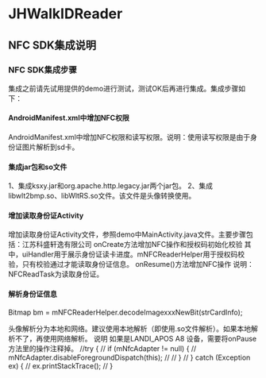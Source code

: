 # JHWalkIDReader

## NFC SDK集成说明

### NFC SDK集成步骤
集成之前请先试用提供的demo进行测试，测试OK后再进行集成。集成步骤如下：
#### AndroidManifest.xml中增加NFC权限
AndroidManifest.xml中增加NFC权限和读写权限。说明：使用读写权限是由于身份证图片解析到sd卡。
  <uses-permission android:name="android.permission.NFC" />
  <uses-permission android:name="android.permission.WRITE_EXTERNAL_STORAGE" />
  <uses-permission android:name="android.permission.MOUNT_UNMOUNT_FILESYSTEMS" />
  <uses-permission android:name="android.permission.READ_EXTERNAL_STORAGE" />
  <uses-permission android:name="android.permission.READ_PHONE_STATE" />

#### 集成jar包和so文件
1、集成ksxy.jar和org.apache.http.legacy.jar两个jar包。
2、集成libwlt2bmp.so、libWltRS.so文件。该文件是头像转换使用。

#### 增加读取身份证Activity
增加读取身份证Activity文件，参照demo中MainActivity.java文件。主要步骤包括：江苏科盛轩逸有限公司
onCreate方法增加NFC操作和授权码初始化校验
其中，uiHandler用于展示身份证读卡进度。mNFCReaderHelper用于授权码校验，只有校验通过才能读取身份证信息。
onResume()方法增加NFC操作
说明：NFCReadTask为读取身份证。

#### 解析身份证信息

  Bitmap bm = mNFCReaderHelper.decodeImagexxxNewBit(strCardInfo);

头像解析分为本地和网络。建议使用本地解析（即使用.so文件解析）。如果本地解析不了，再使用网络解析。
说明
如果是LANDI_APOS A8 设备，需要将onPause方法里的操作注释掉。
  //try {
  //	if (mNfcAdapter != null) {
  //		mNfcAdapter.disableForegroundDispatch(this);
  //
  //			}
  //		} catch (Exception ex) {
  //			ex.printStackTrace();
  //		}
